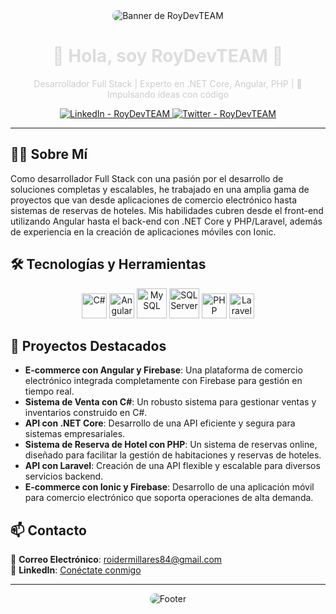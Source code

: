<div align="center">
  <img src="https://via.placeholder.com/500x150?text=RoyDevTEAM+Banner" alt="Banner de RoyDevTEAM" style="border-radius: 10px;">
</div>

<h1 align="center" style="color: #ddd;">🌟 Hola, soy RoyDevTEAM 🌟</h1>
<p align="center" style="color: #ccc;">Desarrollador Full Stack | Experto en .NET Core, Angular, PHP | 🚀 Impulsando ideas con código</p>

<p align="center">
  <!-- Redes sociales -->
  <a href="https://linkedin.com/in/roydevteam">
    <img alt="LinkedIn - RoyDevTEAM" src="https://img.shields.io/badge/LinkedIn-RoyDevTEAM-blue?style=flat&logo=linkedin&logoColor=white">
  </a>
  <a href="https://twitter.com/roydevteam">
    <img alt="Twitter - RoyDevTEAM" src="https://img.shields.io/badge/Twitter-RoyDevTEAM-blue?style=flat&logo=twitter&logoColor=white">
  </a>
</p>

---

## 👨‍💻 Sobre Mí

Como desarrollador Full Stack con una pasión por el desarrollo de soluciones completas y escalables, he trabajado en una amplia gama de proyectos que van desde aplicaciones de comercio electrónico hasta sistemas de reservas de hoteles. Mis habilidades cubren desde el front-end utilizando Angular hasta el back-end con .NET Core y PHP/Laravel, además de experiencia en la creación de aplicaciones móviles con Ionic.

## 🛠 Tecnologías y Herramientas

<div align="center">
  <img src="https://img.icons8.com/color/48/000000/c-sharp-logo.png" alt="C#" width="40" height="40"/>
  <img src="https://img.icons8.com/color/48/000000/angularjs.png" alt="Angular" width="40" height="40"/>
 <img src="https://img.icons8.com/fluency/48/000000/mysql-logo.png" alt="MySQL" width="48" height="48"/>
  <img src="https://img.icons8.com/color/48/000000/microsoft-sql-server.png" alt="SQL Server" width="48" height="48"/>  <img src="https://img.icons8.com/color/48/000000/php.png" alt="PHP" width="40" height="40"/>
  <img src="https://img.icons8.com/fluency/48/000000/laravel.png" alt="Laravel" width="40" height="40"/>
</div>

## 🚀 Proyectos Destacados

- **E-commerce con Angular y Firebase**: Una plataforma de comercio electrónico integrada completamente con Firebase para gestión en tiempo real.
- **Sistema de Venta con C#**: Un robusto sistema para gestionar ventas y inventarios construido en C#.
- **API con .NET Core**: Desarrollo de una API eficiente y segura para sistemas empresariales.
- **Sistema de Reserva de Hotel con PHP**: Un sistema de reservas online, diseñado para facilitar la gestión de habitaciones y reservas de hoteles.
- **API con Laravel**: Creación de una API flexible y escalable para diversos servicios backend.
- **E-commerce con Ionic y Firebase**: Desarrollo de una aplicación móvil para comercio electrónico que soporta operaciones de alta demanda.

## 📫 Contacto

📧 **Correo Electrónico**: [roidermillares84@gmail.com](mailto:roidermillares84@gmail.com)  
💼 **LinkedIn**: [Conéctate conmigo](https://linkedin.com/in/roydevteam)

---

<div align="center">
  <img src="https://via.placeholder.com/500x100?text=Gracias+por+visitar+mi+perfil" alt="Footer" style="border-radius: 10px;">
</div>
